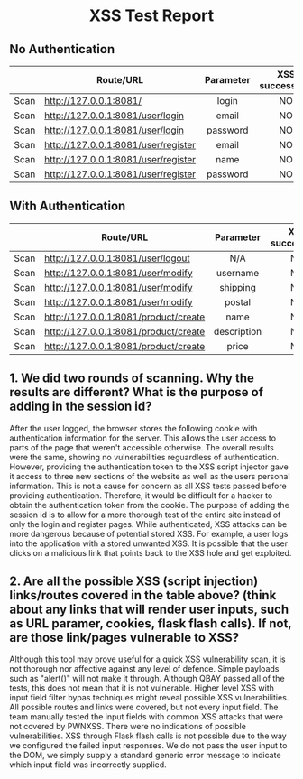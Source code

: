 <center> <h1>XSS Test Report</h1> </center>

## No Authentication

|      | Route/URL                      | Parameter | XSS successful? |
|:----:|--------------------------------|:---------:|:--------------------------:|
| Scan  | http://127.0.0.1:8081/         |  login  |             NO             |
| Scan  | http://127.0.0.1:8081/user/login    | email  |             NO           |
| Scan  | http://127.0.0.1:8081/user/login    | password  |             NO           |  
| Scan | http://127.0.0.1:8081/user/register | email |             NO             |
| Scan | http://127.0.0.1:8081/user/register | name |             NO             |
| Scan | http://127.0.0.1:8081/user/register | password |             NO             |


## With Authentication

|      | Route/URL                      | Parameter | XSS successful? |
|:----:|--------------------------------|:---------:|:--------------------------:|
| Scan | http://127.0.0.1:8081/user/logout       | N/A  |    NO             |  
| Scan | http://127.0.0.1:8081/user/modify | username  |             NO             |
| Scan | http://127.0.0.1:8081/user/modify | shipping  |             NO             |
| Scan | http://127.0.0.1:8081/user/modify | postal  |             NO             |
| Scan | http://127.0.0.1:8081/product/create | name |             NO             |  
| Scan | http://127.0.0.1:8081/product/create | description |           NO           |  
| Scan | http://127.0.0.1:8081/product/create | price |             NO             |  





## 1. We did two rounds of scanning. Why the results are different? What is the purpose of adding in the session id?
After the user logged, the browser stores the following cookie with authentication information for the server. This allows the user access to parts of the page that weren't accessible otherwise. The overall results were the same, showing no vulnerabilities reguardless of authentication. However, providing the authentication token to the XSS script injector gave it access to three new sections of the website as well as the users personal information. This is not a cause for concern as all XSS tests passed before providing authentication. Therefore, it would be difficult for a hacker to obtain the authentication token from the cookie. The purpose of adding the session id is to allow for a more thorough test of the entire site instead of only the login and register pages. While authenticated, XSS attacks can be more dangerous because of potential stored XSS. For example, a user logs into the application with a stored unwanted XSS. It is possible that the user clicks on a malicious link that points back to the XSS hole and get exploited.

## 2. Are all the possible XSS (script injection) links/routes covered in the table above? (think about any links that will render user inputs, such as URL paramer, cookies, flask flash calls). If not, are those link/pages vulnerable to XSS?
Although this tool may prove useful for a quick XSS vulnerability scan, it is not thorough nor affective against any level of defence. Simple payloads such as "alert()" will not make it through. Although QBAY passed all of the tests, this does not mean that it is not vulnerable. Higher level XSS with input field filter bypas techniques might reveal possible XSS vulnerabilities. All possible routes and links were covered, but not every input field. The team manually tested the input fields with common XSS attacks that were not covered by PWNXSS. There were no indications of possible vulnerabilities. XSS through Flask flash calls is not possible due to the way we configured the failed input responses. We do not pass the user input to the DOM, we simply supply a standard generic error message to indicate which input field was incorrectly supplied.
</br>
